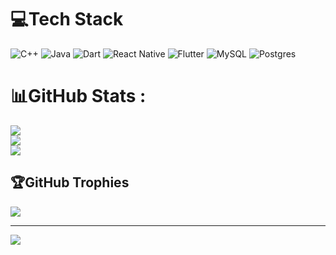 # 💻Tech Stack
![C++](https://img.shields.io/badge/c++-%2300599C.svg?style=for-the-badge&logo=c%2B%2B&logoColor=white) ![Java](https://img.shields.io/badge/java-%23ED8B00.svg?style=for-the-badge&logo=java&logoColor=white) ![Dart](https://img.shields.io/badge/dart-%230175C2.svg?style=for-the-badge&logo=dart&logoColor=white) ![React Native](https://img.shields.io/badge/react_native-%2320232a.svg?style=for-the-badge&logo=react&logoColor=%2361DAFB) ![Flutter](https://img.shields.io/badge/Flutter-%2302569B.svg?style=for-the-badge&logo=Flutter&logoColor=white) ![MySQL](https://img.shields.io/badge/mysql-%2300f.svg?style=for-the-badge&logo=mysql&logoColor=white) ![Postgres](https://img.shields.io/badge/postgres-%23316192.svg?style=for-the-badge&logo=postgresql&logoColor=white)
# 📊GitHub Stats :
![](https://github-readme-stats.vercel.app/api?username=khuong1742005&theme=radical&hide_border=false&include_all_commits=false&count_private=false)<br/>
![](https://github-readme-streak-stats.herokuapp.com/?user=khuong1742005&theme=radical&hide_border=false)<br/>
![](https://github-readme-stats.vercel.app/api/top-langs/?username=khuong1742005&theme=radical&hide_border=false&include_all_commits=false&count_private=false&layout=compact)

## 🏆GitHub Trophies
![](https://github-trophies.vercel.app/?username=khuong1742005&theme=radical&no-frame=false&no-bg=false&margin-w=4)

---
[![](https://visitcount.itsvg.in/api?id=khuong1742005&icon=0&color=0)](https://visitcount.itsvg.in)
